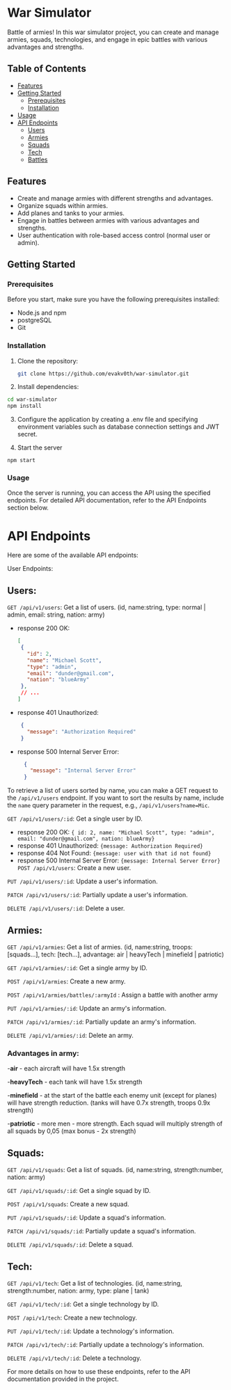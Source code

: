 # War Simulator

Battle of armies! In this war simulator project, you can create and manage armies, squads, technologies, and engage in epic battles with various advantages and strengths.

## Table of Contents
- [Features](#features)
- [Getting Started](#getting-started)
  - [Prerequisites](#prerequisites)
  - [Installation](#installation)
- [Usage](#usage)
- [API Endpoints](#api-endpoints)
  - [Users](#users)
  - [Armies](#armies)
  - [Squads](#squads)
  - [Tech](#tech)
  - [Battles](#battles)

## Features

- Create and manage armies with different strengths and advantages.
- Organize squads within armies.
- Add planes and tanks to your armies.
- Engage in battles between armies with various advantages and strengths.
- User authentication with role-based access control (normal user or admin).

## Getting Started

### Prerequisites

Before you start, make sure you have the following prerequisites installed:

- Node.js and npm 
- postgreSQL
- Git

### Installation

1. Clone the repository:

   ```sh
   git clone https://github.com/evakv0th/war-simulator.git

2. Install dependencies:

 ```sh
cd war-simulator
npm install
```

3. Configure the application by creating a .env file and specifying environment variables such as database connection settings and JWT secret. 

4. Start the server
```
npm start
```

### Usage

Once the server is running, you can access the API using the specified endpoints. For detailed API documentation, refer to the API Endpoints section below.

# API Endpoints

Here are some of the available API endpoints:

User Endpoints:

## Users:
```GET /api/v1/users```: Get a list of users. (id, name:string, type: normal | admin, email: string, nation: army)
  - response 200 OK:
     ```json
    [
      {
        "id": 2,
        "name": "Michael Scott",
        "type": "admin",
        "email": "dunder@gmail.com",
        "nation": "blueArmy"
      },
      // ...
    ]
    ```
 - response 401 Unauthorized:
   ```json
    {
      "message": "Authorization Required"
    }
    ```
- response 500 Internal Server Error:
  ```json
    {
      "message": "Internal Server Error"
    }
    ```

To retrieve a list of users sorted by name, you can make a GET request to the `/api/v1/users` endpoint. If you want to sort the results by name, include the `name` query parameter in the request, e.g., `/api/v1/users?name=Mic`.
  
```GET /api/v1/users/:id```: Get a single user by ID.
 - response 200 OK:
  ```{ id: 2, name: "Michael Scott", type: "admin", email: "dunder@gmail.com", nation: blueArmy}```
 - response 401 Unauthorized:
  ```{message: Authorization Required}```
- response 404 Not Found:
  ```{message: user with that id not found}```
- response 500 Internal Server Error:
  ```{message: Internal Server Error}```
```POST /api/v1/users```: Create a new user.

```PUT /api/v1/users/:id```: Update a user's information.

```PATCH /api/v1/users/:id```: Partially update a user's information.

```DELETE /api/v1/users/:id```: Delete a user.

## Armies:

```GET /api/v1/armies```: Get a list of armies. (id, name:string, troops: [squads...], tech: [tech...], advantage: air | heavyTech | minefield | patriotic)

```GET /api/v1/armies/:id```: Get a single army by ID.

```POST /api/v1/armies```: Create a new army.

```POST /api/v1/armies/battles/:armyId``` : Assign a battle with another army

```PUT /api/v1/armies/:id```: Update an army's information.

```PATCH /api/v1/armies/:id```: Partially update an army's information.

```DELETE /api/v1/armies/:id```: Delete an army.

### Advantages in army:

-**air** - each aircraft will have 1.5x strength

-**heavyTech** - each tank will have 1.5x strength

-**minefield** - at the start of the battle each enemy unit (except for planes) will have strength reduction. (tanks will have 0.7x strength, troops 0.9x strength)

-**patriotic** - more men - more strength. Each squad will multiply strength of all squads by 0,05 (max bonus - 2x strength)

## Squads:

```GET /api/v1/squads```: Get a list of squads. (id, name:string, strength:number, nation: army)

```GET /api/v1/squads/:id```: Get a single squad by ID.

```POST /api/v1/squads```: Create a new squad.

```PUT /api/v1/squads/:id```: Update a squad's information.

```PATCH /api/v1/squads/:id```: Partially update a squad's information.

```DELETE /api/v1/squads/:id```: Delete a squad.

## Tech:

```GET /api/v1/tech```: Get a list of technologies. (id, name:string, strength:number, nation: army, type: plane |  tank)

```GET /api/v1/tech/:id```: Get a single technology by ID.

```POST /api/v1/tech```: Create a new technology.

```PUT /api/v1/tech/:id```: Update a technology's information.

```PATCH /api/v1/tech/:id```: Partially update a technology's information.

```DELETE /api/v1/tech/:id```: Delete a technology.


For more details on how to use these endpoints, refer to the API documentation provided in the project.
